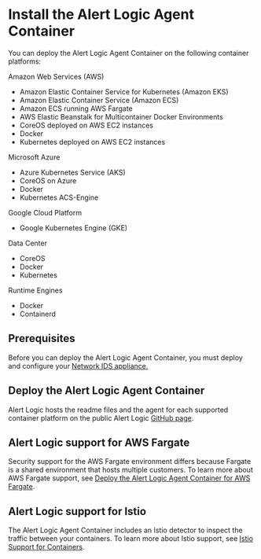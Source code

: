 # Install the Alert Logic Agent Container

You can deploy the Alert Logic Agent Container on the following container platforms:

Amazon Web Services (AWS)

* Amazon Elastic Container Service for Kubernetes (Amazon EKS)
* Amazon Elastic Container Service (Amazon ECS)
* Amazon ECS  running AWS Fargate
* AWS Elastic Beanstalk for Multicontainer Docker Environments
* CoreOS deployed on AWS EC2 instances
* Docker
* Kubernetes deployed on AWS EC2 instances

Microsoft Azure

* Azure Kubernetes Service (AKS)
* CoreOS on Azure
* Docker
* Kubernetes ACS-Engine

Google Cloud Platform

* Google Kubernetes Engine (GKE)

Data Center

* CoreOS
* Docker
* Kubernetes

Runtime Engines

* Docker
* Containerd

## Prerequisites

Before you can deploy the Alert Logic Agent Container, you must deploy and configure your [Network IDS appliance.](virtual-appliance.md)

## Deploy the Alert Logic Agent Container

Alert Logic hosts the readme files and the agent for each supported container platform on the public Alert Logic [GitHub page](https://github.com/alertlogic/al-agent-container).

## Alert Logic support for AWS Fargate

Security support for the AWS Fargate environment differs because  Fargate is a shared environment that hosts multiple customers. To learn more about AWS Fargate support, see [Deploy the Alert Logic Agent Container for AWS Fargate](agent-container-fargate.md).

## Alert Logic support for Istio

The Alert Logic Agent Container includes an Istio detector to inspect the traffic between your containers.  To learn more about Istio support, see [Istio Support for Containers](../configure/collectors/istio.md).
